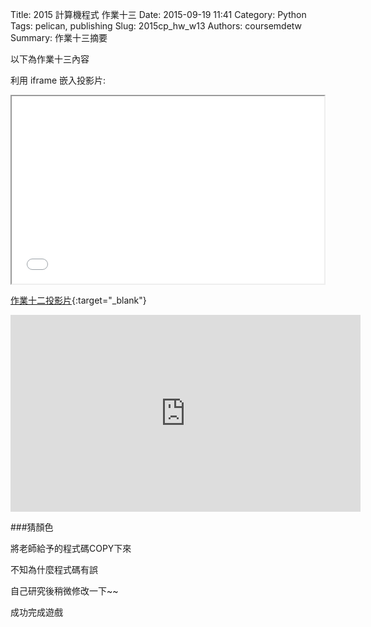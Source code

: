 Title: 2015 計算機程式 作業十三
Date: 2015-09-19 11:41
Category: Python
Tags: pelican, publishing
Slug: 2015cp_hw_w13
Authors: coursemdetw
Summary: 作業十三摘要

以下為作業十三內容

利用 iframe 嵌入投影片:

<iframe src="40423114_cp_w13_p.html" width="500" height="300"></iframe>

[作業十二投影片](40423114_cp_w13_p.html){:target="_blank"}


<iframe width="560" height="315" src="https://www.youtube.com/embed/FJgrnqCL4MA" frameborder="0" allowfullscreen></iframe>

###猜顏色

將老師給予的程式碼COPY下來

不知為什麼程式碼有誤

自己研究後稍微修改一下~~

成功完成遊戲




</script>
